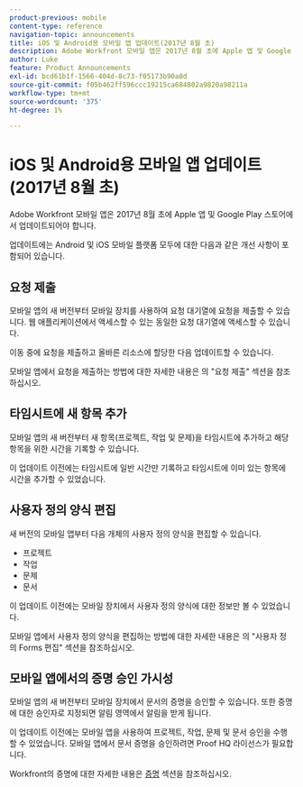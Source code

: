 ```yaml
---
product-previous: mobile
content-type: reference
navigation-topic: announcements
title: iOS 및 Android용 모바일 앱 업데이트(2017년 8월 초)
description: Adobe Workfront 모바일 앱은 2017년 8월 초에 Apple 앱 및 Google Play 스토어에서 업데이트되어야 합니다.
author: Luke
feature: Product Announcements
exl-id: bcd61b1f-1566-404d-8c73-f05173b90a8d
source-git-commit: f05b462ff596ccc19215ca684802a9820a98211a
workflow-type: tm+mt
source-wordcount: '375'
ht-degree: 1%

---
```


# iOS 및 Android용 모바일 앱 업데이트(2017년 8월 초)

Adobe Workfront 모바일 앱은 2017년 8월 초에 Apple 앱 및 Google Play 스토어에서 업데이트되어야 합니다. 

업데이트에는 Android 및 iOS 모바일 플랫폼 모두에 대한 다음과 같은 개선 사항이 포함되어 있습니다.

## 요청 제출

모바일 앱의 새 버전부터 모바일 장치를 사용하여 요청 대기열에 요청을 제출할 수 있습니다. 웹 애플리케이션에서 액세스할 수 있는 동일한 요청 대기열에 액세스할 수 있습니다. 

이동 중에 요청을 제출하고 올바른 리소스에 할당한 다음 업데이트할 수 있습니다. 

모바일 앱에서 요청을 제출하는 방법에 대한 자세한 내용은 의 &quot;요청 제출&quot; 섹션을 참조하십시오.



## 타임시트에 새 항목 추가

모바일 앱의 새 버전부터 새 항목(프로젝트, 작업 및 문제)을 타임시트에 추가하고 해당 항목을 위한 시간을 기록할 수 있습니다.

이 업데이트 이전에는 타임시트에 일반 시간만 기록하고 타임시트에 이미 있는 항목에 시간을 추가할 수 있었습니다. 

## 사용자 정의 양식 편집

새 버전의 모바일 앱부터 다음 개체의 사용자 정의 양식을 편집할 수 있습니다.

* 프로젝트
* 작업
* 문제
* 문서 

이 업데이트 이전에는 모바일 장치에서 사용자 정의 양식에 대한 정보만 볼 수 있었습니다. 

모바일 앱에서 사용자 정의 양식을 편집하는 방법에 대한 자세한 내용은 의 &quot;사용자 정의 Forms 편집&quot; 섹션을 참조하십시오.

## 모바일 앱에서의 증명 승인 가시성

모바일 앱의 새 버전부터 모바일 장치에서 문서의 증명을 승인할 수 있습니다. 또한 증명에 대한 승인자로 지정되면 알림 영역에서 알림을 받게 됩니다. 

이 업데이트 이전에는 모바일 앱을 사용하여 프로젝트, 작업, 문제 및 문서 승인을 수행할 수 있었습니다. 모바일 앱에서 문서 증명을 승인하려면 Proof HQ 라이선스가 필요합니다. 

Workfront의 증명에 대한 자세한 내용은 [증명](../../../review-and-approve-work/proofing/proofing.md) 섹션을 참조하십시오. 
